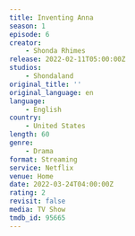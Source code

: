 ```yaml
---
title: Inventing Anna
season: 1
episode: 6
creator:
    - Shonda Rhimes
release: 2022-02-11T05:00:00Z
studios:
    - Shondaland
original_title: ''
original_language: en
language:
    - English
country:
    - United States
length: 60
genre:
    - Drama
format: Streaming
service: Netflix
venue: Home
date: 2022-03-24T04:00:00Z
rating: 2
revisit: false
media: TV Show
tmdb_id: 95665
---
```

